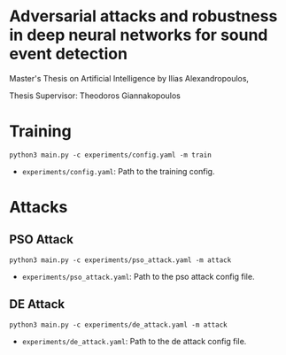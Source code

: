 # Adversarial attacks and robustness in deep neural networks for sound event detection
Master's Thesis on Artificial Intelligence by Ilias Alexandropoulos,

Thesis Supervisor: Theodoros Giannakopoulos

# Training

```
python3 main.py -c experiments/config.yaml -m train
```
- `experiments/config.yaml`: Path to the training config. 

# Attacks

## PSO Attack
```
python3 main.py -c experiments/pso_attack.yaml -m attack
```
- `experiments/pso_attack.yaml`: Path to the pso attack config file.

## DE Attack
```
python3 main.py -c experiments/de_attack.yaml -m attack
```
- `experiments/de_attack.yaml`: Path to the de attack config file.

